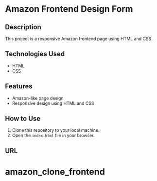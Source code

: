 # Amazon Frontend Design Form

## Description
This project is a responsive Amazon frontend page using HTML and CSS.

## Technologies Used
- HTML
- CSS

## Features
- Amazon-like page design
- Responsive design using HTML and CSS

## How to Use
1. Clone this repository to your local machine.
2. Open the `index.html` file in your browser.

## URL
# amazon_clone_frontend
